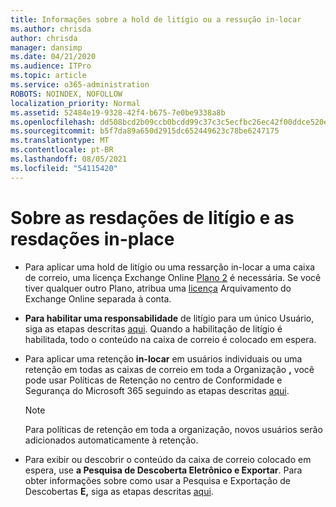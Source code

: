 ```yaml
---
title: Informações sobre a hold de litígio ou a ressução in-locar
ms.author: chrisda
author: chrisda
manager: dansimp
ms.date: 04/21/2020
ms.audience: ITPro
ms.topic: article
ms.service: o365-administration
ROBOTS: NOINDEX, NOFOLLOW
localization_priority: Normal
ms.assetid: 52484e19-9328-42f4-b675-7e0be9338a8b
ms.openlocfilehash: dd508bcd2b09ccb0bcdd99c37c3c5ecfbc26ec42f00ddce520ef8e73e3aef436
ms.sourcegitcommit: b5f7da89a650d2915dc652449623c78be6247175
ms.translationtype: MT
ms.contentlocale: pt-BR
ms.lasthandoff: 08/05/2021
ms.locfileid: "54115420"
---
```

# <a name="about-litigation-holds-and-in-place-holds"></a>Sobre as resdações de litígio e as resdações in-place

- Para aplicar uma hold de litígio ou uma ressarção in-locar a uma caixa de correio, uma licença Exchange Online [Plano 2](https://docs.microsoft.com/office365/servicedescriptions/office-365-platform-service-description/office-365-plan-options) é necessária. Se você tiver qualquer outro Plano, atribua uma [licença](https://docs.microsoft.com/office365/servicedescriptions/exchange-online-archiving-service-description/exchange-online-archiving-service-description) Arquivamento do Exchange Online separada à conta. 
    
- **Para habilitar uma responsabilidade** de litígio para um único Usuário, siga as etapas descritas [aqui](https://docs.microsoft.com/microsoft-365/compliance/create-a-litigation-hold?view=o365-worldwide#place-a-mailbox-on-litigation-hold). Quando a habilitação de litígio é habilitada, todo o conteúdo na caixa de correio é colocado em espera.
    
- Para aplicar uma retenção **in-locar** em usuários individuais ou uma retenção em todas as caixas de correio em toda a Organização **,** você pode usar Políticas de Retenção no centro de Conformidade e Segurança do Microsoft 365 seguindo as etapas descritas [aqui](https://docs.microsoft.com/microsoft-365/compliance/retention-policies).
    
    > [!NOTE]
    > Para políticas de retenção em toda a organização, novos usuários serão adicionados automaticamente à retenção. 
  
- Para exibir ou descobrir o conteúdo da caixa de correio colocado em espera, use **a Pesquisa de Descoberta Eletrônico e Exportar**. Para obter informações sobre como usar a Pesquisa e Exportação de Descobertas **E,** siga as etapas descritas [aqui](https://docs.microsoft.com/microsoft-365/compliance/export-search-results).
    

